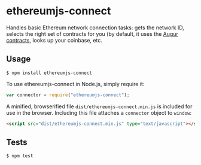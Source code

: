 ethereumjs-connect
==================

Handles basic Ethereum network connection tasks: gets the network ID, selects the right set of contracts for you (by default, it uses the [Augur contracts](https://github.com/AugurProject/augur-contracts), looks up your coinbase, etc.

Usage
-----
```
$ npm install ethereumjs-connect
```
To use ethereumjs-connect in Node.js, simply require it:
```javascript
var connector = require("ethereumjs-connect");
```
A minified, browserified file `dist/ethereumjs-connect.min.js` is included for use in the browser.  Including this file attaches a `connector` object to `window`:
```html
<script src="dist/ethereumjs-connect.min.js" type="text/javascript"></script>
```

Tests
-----

```
$ npm test
```
